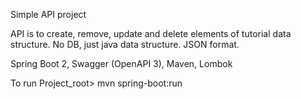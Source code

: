 Simple API project

API is to create, remove, update and delete elements of tutorial data structure. 
No DB, just java data structure. 
JSON format.

Spring Boot 2, Swagger (OpenAPI 3), Maven, Lombok

To run
Project_root> mvn spring-boot:run

